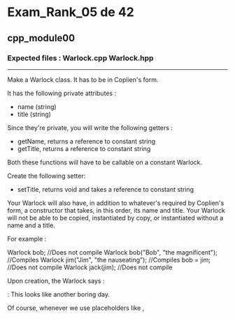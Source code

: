 # Exam_Rank_05 de 42

## cpp_module00

### Expected files   : Warlock.cpp Warlock.hpp
--------------------------------------------------------------------------------

Make a Warlock class. It has to be in Coplien's form.

It has the following private attributes :
* name (string)
* title (string)

Since they're private, you will write the following getters :
* getName, returns a reference to constant string
* getTitle, returns a reference to constant string

Both these functions will have to be callable on a constant Warlock.

Create the following setter:
* setTitle, returns void and takes a reference to constant string

Your Warlock will also have, in addition to whatever's required by Coplien's
form, a constructor that takes, in this order, its name and title. Your Warlock
will not be able to be copied, instantiated by copy, or instantiated without a
name and a title.

For example :

Warlock bob;                            //Does not compile
Warlock bob("Bob", "the magnificent");  //Compiles
Warlock jim("Jim", "the nauseating");   //Compiles
bob = jim;                              //Does not compile
Warlock jack(jim);                      //Does not compile

Upon creation, the Warlock says :

<NAME>: This looks like another boring day.

Of course, whenever we use placeholders like <NAME>, <TITLE>, etc...
in outputs, you will replace them by the appropriate value. Without the < and >.

When he dies, he says:

<NAME>: My job here is done!

Our Warlock must also be able to introduce himself, while boasting with all its
might.

So you will write the following function:
* void introduce() const;

It must display:

<NAME>: I am <NAME>, <TITLE>!

Here's an example of a test main function and its associated output:
  
```sh
int main()
{
  Warlock const richard("Richard", "Mistress of Magma");
  richard.introduce();
  std::cout << richard.getName() << " - " << richard.getTitle() << std::endl;

  Warlock* jack = new Warlock("Jack", "the Long");
  jack->introduce();
  jack->setTitle("the Mighty");
  jack->introduce();

  delete jack;

  return (0);
}
  ```

### Instructions
```sh
make
```
### Le main se situe dans le module02 (il peut-être modifier et tester pour les autres modules)
